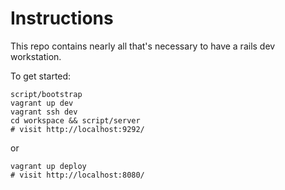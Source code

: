 # Instructions

This repo contains nearly all that's necessary to have a rails dev workstation.

To get started:

    script/bootstrap
    vagrant up dev
    vagrant ssh dev
    cd workspace && script/server
    # visit http://localhost:9292/

or

    vagrant up deploy
    # visit http://localhost:8080/

